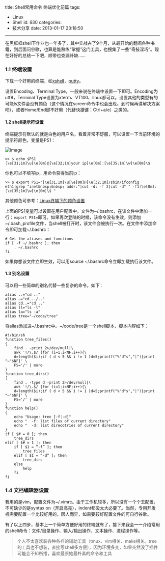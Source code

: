 title: Shell常用命令 终端优化前篇
tags:
  - Linux
  - Shell
id: 630
categories:
  - 技术分享
date: 2013-01-17 23:18:50
---

在黑框框shell下作业也一年多了，其中实战占了9个月，从最开始的翻阅各种书籍，到后面问谷歌，也算是能熟练“掌握”这门工具，也搜集了一些“奇技淫巧”。现在好好的总结一下吧，顺带也查漏补缺……

<!--more-->

### 1.1 终端设置

下载一个好用的终端，如[xshell](http://www.netsarang.com/products/xsh_overview.html)，[putty](http://www.chiark.greenend.org.uk/~sgtatham/putty/download.html)。

设置Encoding、Terminal Type，一般来说在终端中设置一下即可。Encoding为utf8，Terminal Type设置为xterm、VT100、linux都可以，设置其他的类型有的可能ls文件会没有颜色（这个情况在screen命令中也会出现，到时候再讲解决方案吧），或者Home/End键不好用（代替快捷键：Ctrl+a/e）之类的。

#### 1.2 shell提示符设置

终端提示符默认的就是白色的用户名，看着非常不舒服，可以设置一下当前环境的提示符颜色，变量是PS1：

![image](http://hongweiyi.com/wp-content/uploads/2013/01/image.png)

```
>> $ echo $PS1
[\e[31;1m]\u[\e[0m]@[\e[32;1m]your ip[\e[0m]:[\e[35;1m]\w[\e[0m]\$
```

你也可以不填写ip，用命令获得当前ip：

```
>> $ export PS1="[\e[31;1m]\u[\e[0m]@[\e[32;1m]/sbin/ifconfig eth1|grep "inet&nbsp;&nbsp; addr:"|cut -d: -f 2|cut -d" " -f1[\e[0m]:[\e[35;1m]\w[\e[0m]\$ "
```

其他颜色可参考：[Linux终端下的颜色设置](http://unix-cd.com/unixcd12/article_7281.html)

上面的PS1变量可以设置在用户配置中，文件为~/.bashrc，在该文件中添加一行：`export PS1=`即可。如果再次登陆的时候，该命令没有生效，则添加~/.bash_profile文件，当shell被打开时，该文件会被执行一次。在文件中添加命令即可加载~/.bashrc：

```
# Get the aliases and functions
if [ -f ~/.bashrc ]; then
    . ~/.bashrc
fi
```

如果你想该文件立即生效，可以用source ~/.bashrc命令立即加载执行该文件。

#### 1.3 别名设置

可以用一些简单的别名代替一些复杂的命令，如下：

```
alias ..="cd .."
alias …="cd ../.."
alias cd..="cd .."
alias ll="ls -l"
alias la="ls -a"
alias tree="~/code/tree"
```

将alias添加进~/.bashrc中。~/code/tree是一个shell脚本，脚本内容如下：

```
#!/bin/sh
function tree_files()
{
    find . -print 2>/dev/null|\
    awk '!/\.$/ {for (i=1;i<NF;i++){\
    d=length($i);if ( d < 5 && i != 1 )d=5;printf("%"d"s","|")}print "—"$NF}' \
    FS='/' | more
}
function tree_dirs()
{
    find . -type d -print 2>/dev/null|\
    awk '!/\.$/ {for (i=1;i<NF;i++){\
    d=length($i);if ( d < 5 && i != 1 )d=5;printf("%"d"s","|")}print "—"$NF}' \
    FS='/' | more
}
function help()
{
    echo "Usage: tree [-f|-d]"
    echo "  -f: list files of current directory"
    echo "  -d: list direcotries of current directory"
}
if [ $# = 0 ]; then
    tree_dirs
elif [ $# = 1 ]; then
    if [ $1 = “-f” ]; then
        tree_files
    elif [ $1 = “-d” ]; then
        tree_dirs
    else
        help
    fi
fi
```

### 1.4 文档编辑器设置

我用的是vim，配置文件为~/.vimrc。由于工作机较多，所以没有一个个去配置，不可缺少的是syntax on（开启高亮），indent都没太大必要了。当然，专用开发机需要配置一个比较好用的，因人而异，如需要较好配置文件的可自行谷歌。

有了以上四步，基本上一个简单方便好用的终端就有了，接下来我会一一介绍常用的shell命令：文件/目录操作、输入/输出操作、文本操作、进程操作等。

> 个人不太喜欢装各种各样的辅助工具（tmux、vim相关、make相关。tree的工具也不想装，直接写shell多方便），因为环境多变，如果突然没了插件可能会不知所措，喜欢最原始最朴素的命令和工具
